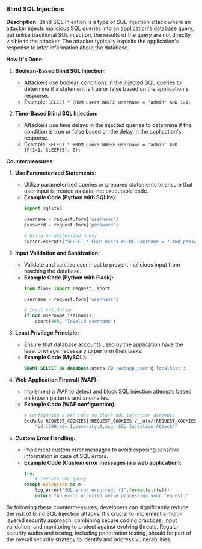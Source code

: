 ### Blind SQL Injection:

**Description:**
Blind SQL Injection is a type of SQL injection attack where an attacker injects malicious SQL queries into an application's database query, but unlike traditional SQL injection, the results of the query are not directly visible to the attacker. The attacker typically exploits the application's response to infer information about the database.

**How It's Done:**
1. **Boolean-Based Blind SQL Injection:**
   - Attackers use boolean conditions in the injected SQL queries to determine if a statement is true or false based on the application's response.
   - Example: `SELECT * FROM users WHERE username = 'admin' AND 1=1;`

2. **Time-Based Blind SQL Injection:**
   - Attackers use time delays in the injected queries to determine if the condition is true or false based on the delay in the application's response.
   - Example: `SELECT * FROM users WHERE username = 'admin' AND IF(1=1, SLEEP(5), 0);`

**Countermeasures:**

1. **Use Parameterized Statements:**
   - Utilize parameterized queries or prepared statements to ensure that user input is treated as data, not executable code.
   - **Example Code (Python with SQLite):**
     ```python
     import sqlite3

     username = request.form['username']
     password = request.form['password']

     # Using parameterized query
     cursor.execute("SELECT * FROM users WHERE username = ? AND password = ?", (username, password))
     ```

2. **Input Validation and Sanitization:**
   - Validate and sanitize user input to prevent malicious input from reaching the database.
   - **Example Code (Python with Flask):**
     ```python
     from flask import request, abort

     username = request.form['username']

     # Input validation
     if not username.isalnum():
         abort(400, "Invalid username")
     ```

3. **Least Privilege Principle:**
   - Ensure that database accounts used by the application have the least privilege necessary to perform their tasks.
   - **Example Code (MySQL):**
     ```sql
     GRANT SELECT ON database.users TO 'webapp_user'@'localhost';
     ```

4. **Web Application Firewall (WAF):**
   - Implement a WAF to detect and block SQL injection attempts based on known patterns and anomalies.
   - **Example Code (WAF configuration):**
     ```bash
     # Configuring a WAF rule to block SQL injection attempts
     SecRule REQUEST_COOKIES|!REQUEST_COOKIES:/__utm/|REQUEST_COOKIES_NAMES|ARGS_NAMES|ARGS|XML:/* "\b(?:s(?:elect\b(?:.|\n)*?\b(?:p(?:g_sleep|ing?)\b|sleep\b(?:\(|\b.*?\b)))|um\b(?:\b(?:ion\b|b.*?b\b)|\.\.\.))|e(?:x(?:ec\b(?:.|\n)*?\b(?:xp_cmdshell\b|sp_configure\b))|nd\b(?:.|\n)*?\b(?:xp_cmdshell\b|sp_configure\b|shell\b|exec\b|update\b)|\bshutdown\b)|\b(?:in(?:sert\b(?:.|\n)*?\b(?:xp_cmdshell\b|sp_configure\b|into\b|values\b))|f(?:rom\b(?:.|\n)*?\b(?:xp_cmdshell\b|sp_configure\b|file\b))|c(?:reate\b(?:.|\n)*?\b(?:xp_cmdshell\b|sp_configure\b|user\b|procedure\b))|t(?:able\b(?:.|\n)*?\b(?:xp_cmdshell\b|sp_configure\b))|d(?:elete\b(?:.|\n)*?\b(?:xp_cmdshell\b|sp_configure\b))|u(?:pdate\b(?:.|\n)*?\b(?:xp_cmdshell\b|sp_configure\b))|r(?:estore\b(?:.|\n)*?\b(?:xp_cmdshell\b|sp_configure\b))|d(?:rop\b(?:.|\n)*?\b(?:xp_cmdshell\b|sp_configure\b))|g(?:rant\b(?:.|\n)*?\b(?:xp_cmdshell\b|sp_configure\b))|backup\b(?:.|\n)*?\b(?:xp_cmdshell\b|sp_configure\b)))\b" \
         "id:1000,rev:1,severity:2,msg:'SQL Injection Attack'"
     ```

5. **Custom Error Handling:**
   - Implement custom error messages to avoid exposing sensitive information in case of SQL errors.
   - **Example Code (Custom error messages in a web application):**
     ```python
     try:
         # Execute SQL query
     except Exception as e:
         log_error("SQL error occurred: {}".format(str(e)))
         return "An error occurred while processing your request."
     ```

By following these countermeasures, developers can significantly reduce the risk of Blind SQL Injection attacks. It's crucial to implement a multi-layered security approach, combining secure coding practices, input validation, and monitoring to protect against evolving threats. Regular security audits and testing, including penetration testing, should be part of the overall security strategy to identify and address vulnerabilities.
